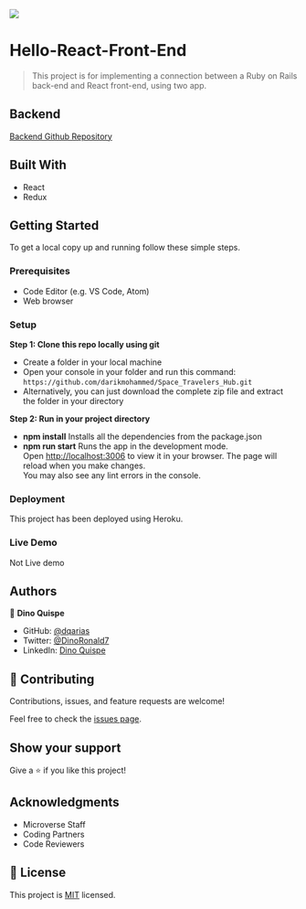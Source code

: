 ![](https://img.shields.io/badge/Microverse-blueviolet)

# Hello-React-Front-End

> This project is for implementing a connection between a Ruby on Rails back-end and React front-end, using two app.

## Backend

[Backend Github Repository](https://github.com/dqarias/hello-rails-back-end)

## Built With

- React
- Redux

## Getting Started

To get a local copy up and running follow these simple steps.

### Prerequisites

- Code Editor (e.g. VS Code, Atom)
- Web browser 

### Setup

 **Step 1: Clone this repo locally using git**
- Create a folder in your local machine
- Open your console in your folder and run this command: `https://github.com/darikmohammed/Space_Travelers_Hub.git`
- Alternatively, you can just download the complete zip file and extract the folder in your directory

 **Step 2: Run in your project directory**
- **npm install** 
  Installs all the dependencies from the package.json
- **npm run start** 
Runs the app in the development mode.\
Open [http://localhost:3006](http://localhost:3006) to view it in your browser.
The page will reload when you make changes.\
You may also see any lint errors in the console.

### Deployment

This project has been deployed using Heroku.

### Live Demo

Not Live demo

## Authors

👤 **Dino Quispe**

- GitHub: [@dqarias](https://github.com/dqarias)
- Twitter: [@DinoRonald7](https://twitter.com/DinoRonald7?t=Zanx9DXMEG9C_PNF3woZFg&s=08)
- LinkedIn: [Dino Quispe](https://www.linkedin.com/in/dino-ronald-quispe-arias-8ba72174/)

## 🤝 Contributing

Contributions, issues, and feature requests are welcome!

Feel free to check the [issues page](../../issues/).

## Show your support

Give a ⭐️ if you like this project!

## Acknowledgments

- Microverse Staff
- Coding Partners
- Code Reviewers

## 📝 License

This project is [MIT]() licensed.